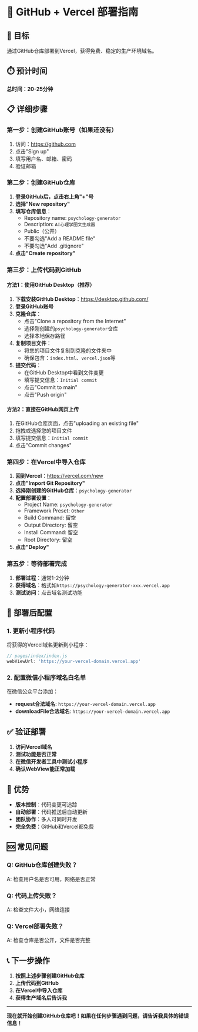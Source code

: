 # 🚀 GitHub + Vercel 部署指南

## 🎯 目标
通过GitHub仓库部署到Vercel，获得免费、稳定的生产环境域名。

## ⏱️ 预计时间
**总时间：20-25分钟**

## 📋 详细步骤

### 第一步：创建GitHub账号（如果还没有）

1. 访问：https://github.com
2. 点击"Sign up"
3. 填写用户名、邮箱、密码
4. 验证邮箱

### 第二步：创建GitHub仓库

1. **登录GitHub后，点击右上角"+"号**
2. **选择"New repository"**
3. **填写仓库信息**：
   - Repository name: `psychology-generator`
   - Description: `AI心理学图文生成器`
   - Public（公开）
   - 不要勾选"Add a README file"
   - 不要勾选"Add .gitignore"
4. **点击"Create repository"**

### 第三步：上传代码到GitHub

#### 方法1：使用GitHub Desktop（推荐）

1. **下载安装GitHub Desktop**：https://desktop.github.com/
2. **登录GitHub账号**
3. **克隆仓库**：
   - 点击"Clone a repository from the Internet"
   - 选择刚创建的`psychology-generator`仓库
   - 选择本地保存路径
4. **复制项目文件**：
   - 将您的项目文件复制到克隆的文件夹中
   - 确保包含：`index.html`、`vercel.json`等
5. **提交代码**：
   - 在GitHub Desktop中看到文件变更
   - 填写提交信息：`Initial commit`
   - 点击"Commit to main"
   - 点击"Push origin"

#### 方法2：直接在GitHub网页上传

1. 在GitHub仓库页面，点击"uploading an existing file"
2. 拖拽或选择您的项目文件
3. 填写提交信息：`Initial commit`
4. 点击"Commit changes"

### 第四步：在Vercel中导入仓库

1. **回到Vercel**：https://vercel.com/new
2. **点击"Import Git Repository"**
3. **选择刚创建的GitHub仓库**：`psychology-generator`
4. **配置部署设置**：
   - Project Name: `psychology-generator`
   - Framework Preset: `Other`
   - Build Command: 留空
   - Output Directory: 留空
   - Install Command: 留空
   - Root Directory: 留空
5. **点击"Deploy"**

### 第五步：等待部署完成

1. **部署过程**：通常1-2分钟
2. **获得域名**：格式如`https://psychology-generator-xxx.vercel.app`
3. **测试访问**：点击域名测试功能

## 🔧 部署后配置

### 1. 更新小程序代码

将获得的Vercel域名更新到小程序：
```javascript
// pages/index/index.js
webViewUrl: 'https://your-vercel-domain.vercel.app'
```

### 2. 配置微信小程序域名白名单

在微信公众平台添加：
- **request合法域名**: `https://your-vercel-domain.vercel.app`
- **downloadFile合法域名**: `https://your-vercel-domain.vercel.app`

## ✅ 验证部署

1. **访问Vercel域名**
2. **测试功能是否正常**
3. **在微信开发者工具中测试小程序**
4. **确认WebView能正常加载**

## 🌟 优势

- **版本控制**：代码变更可追踪
- **自动部署**：代码推送后自动更新
- **团队协作**：多人可同时开发
- **完全免费**：GitHub和Vercel都免费

## 🆘 常见问题

### Q: GitHub仓库创建失败？
A: 检查用户名是否可用，网络是否正常

### Q: 代码上传失败？
A: 检查文件大小，网络连接

### Q: Vercel部署失败？
A: 检查仓库是否公开，文件是否完整

## 📞 下一步操作

1. **按照上述步骤创建GitHub仓库**
2. **上传代码到GitHub**
3. **在Vercel中导入仓库**
4. **获得生产域名后告诉我**

---

**现在就开始创建GitHub仓库吧！如果在任何步骤遇到问题，请告诉我具体的错误信息！** 